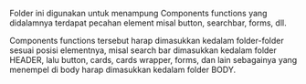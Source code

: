 Folder ini digunakan untuk menampung Components functions yang didalamnya terdapat pecahan element misal button, searchbar, forms, dll.

Components functions tersebut harap dimasukkan kedalam folder-folder sesuai posisi elementnya, misal search bar dimasukkan kedalam folder HEADER, lalu button, cards, cards wrapper, forms, dan lain sebagainya yang menempel di body harap dimasukkan kedalam folder BODY.
